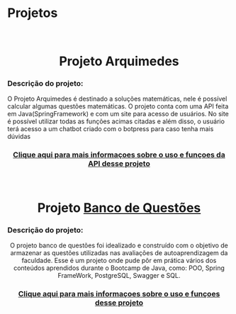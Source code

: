 # Projetos

<br>
<h1 align="center"> Projeto <a href=></a> Arquimedes</h1>
<h3 align="left">Descrição do projeto:</h3>
O Projeto Arquimedes é destinado a soluções matemáticas, nele é possível calcular algumas questões matemáticas.
O projeto conta com uma API feita em Java(SpringFramework) e com um site para acesso de usuários. No site é possível utilizar todas as funções acimas citadas e além disso, o usuário terá acesso a um chatbot criado com o botpress para caso tenha mais dúvidas
<div align="center"> 
<h3><a href="https://github.com/RebornBR/ArquimedesBack/tree/main">Clique aqui para mais informaçoes sobre o uso e funçoes da API desse projeto</a></h3>
</div>
<p>
</p>  
<div align="center">

<br>
<h1 align="center"> Projeto <a href= "https://github.com/RebornBR/Projetos/tree/main/BancoQuestoes">Banco de Questões</a> </h1>
<h3 align="left">Descrição do projeto:</h3>
O projeto banco de questões foi idealizado e construído com o objetivo de armazenar as questões utilizadas nas avaliações de autoaprendizagem da faculdade. Esse é um projeto onde pude pôr em prática vários dos conteúdos aprendidos durante o Bootcamp de Java, como: POO, Spring FrameWork, PostgreSQL, Swagger e SQL.
<div align="center"> 
<div align="center"> 
<h3><a href="https://github.com/RebornBR/Projetos/tree/main/BancoQuestoes">Clique aqui para mais informaçoes sobre o uso e funçoes desse projeto</a></h3>
</div>
</div>
